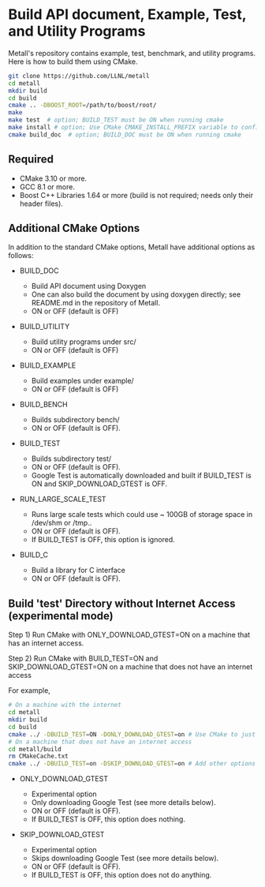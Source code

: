 # Build API document, Example, Test, and Utility Programs

Metall's repository contains example, test, benchmark, and utility programs. 
Here is how to build them using CMake.

```bash
git clone https://github.com/LLNL/metall
cd metall
mkdir build
cd build
cmake .. -DBOOST_ROOT=/path/to/boost/root/
make
make test  # option; BUILD_TEST must be ON when running cmake
make install # option; Use CMake CMAKE_INSTALL_PREFIX variable to configure install destinations.
cmake build_doc  # option; BUILD_DOC must be ON when running cmake
```

## Required

 - CMake 3.10 or more.
 - GCC 8.1 or more.
 - Boost C++ Libraries 1.64 or more (build is not required; needs only their header files).


## Additional CMake Options

In addition to the standard CMake options, Metall have additional options as follows:

* BUILD_DOC
    * Build API document using Doxygen
    * One can also build the document by using doxygen directly; see README.md in the repository of Metall.
    * ON or OFF (default is OFF)

* BUILD_UTILITY 
    * Build utility programs under src/
    * ON or OFF (default is OFF)

* BUILD_EXAMPLE
    * Build examples under example/
    * ON or OFF (default is OFF)

* BUILD_BENCH
    * Builds subdirectory bench/
    * ON or OFF (default is OFF).
    
* BUILD_TEST
    * Builds subdirectory test/
    * ON or OFF (default is OFF).
    * Google Test is automatically downloaded and built if BUILD_TEST is ON and SKIP_DOWNLOAD_GTEST is OFF.

* RUN_LARGE_SCALE_TEST
    * Runs large scale tests which could use ~ 100GB of storage space in /dev/shm or /tmp..
    * ON or OFF (default is OFF).
    * If BUILD_TEST is OFF, this option is ignored.

* BUILD_C
    * Build a library for C interface
    * ON or OFF (default is OFF).


## Build 'test' Directory without Internet Access (experimental mode)

Step 1) Run CMake with ONLY_DOWNLOAD_GTEST=ON on a machine that has an internet access.

Step 2) Run CMake with BUILD_TEST=ON and SKIP_DOWNLOAD_GTEST=ON on a machine that does not have an internet access


For example,
```bash
# On a machine with the internet
cd metall
mkdir build
cd build
cmake ../ -DBUILD_TEST=ON -DONLY_DOWNLOAD_GTEST=on # Use CMake to just download Google Test
# On a machine that does not have an internet access
cd metall/build
rm CMakeCache.txt
cmake ../ -DBUILD_TEST=on -DSKIP_DOWNLOAD_GTEST=on # Add other options you want to use
```

* ONLY_DOWNLOAD_GTEST
    * Experimental option
    * Only downloading Google Test (see more details below).
    * ON or OFF (default is OFF).
    * If BUILD_TEST is OFF, this option does nothing.

* SKIP_DOWNLOAD_GTEST
    * Experimental option
    * Skips downloading Google Test (see more details below).
    * ON or OFF (default is OFF).
    * If BUILD_TEST is OFF, this option does not do anything.
